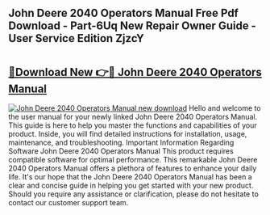 ## John Deere 2040 Operators Manual Free Pdf Download - Part-6Uq New Repair Owner Guide - User Service Edition ZjzcY

# <h2><a href="http://bc93224.oget.top/?id=John+Deere+2040+Operators+Manual">🔗Download New 👉🔴 John Deere 2040 Operators Manual</a></h2>

[![John Deere 2040 Operators Manual new download](https://i.imgur.com/5g1atiW.png)](http://bc93224.oget.top/?id=John+Deere+2040+Operators+Manual)
Hello and welcome to the user manual for your newly linked John Deere 2040 Operators Manual. This guide is here to help you master the functions and capabilities of your product. Inside, you will find detailed instructions for installation, usage, maintenance, and troubleshooting. Important Information Regarding Software John Deere 2040 Operators Manual This product requires compatible software for optimal performance. This remarkable John Deere 2040 Operators Manual offers a plethora of features to enhance your daily life. It's our hope that the John Deere 2040 Operators Manual has been a clear and concise guide in helping you get started with your new product. Should you require any assistance or clarification, please do not hesitate to contact our customer support team.
